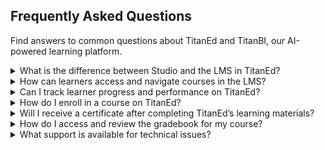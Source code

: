 ## Frequently Asked Questions

Find answers to common questions about TitanEd and TitanBI, our AI-powered learning platform.

<div class="program-faq">
  <details class="sub-accordion">
    <summary class="sub-accordion__title">What is the difference between Studio and the LMS in TitanEd?</summary>
    <div class="sub-accordion__body">
      Studio is the course authoring tool where instructors create and manage course content, structure, and settings (see What Is Studio). The LMS (Learning Management System) is the learner-facing platform where students access courses, view progress, and engage with content.
    </div>
  </details>

  <details class="sub-accordion">
    <summary class="sub-accordion__title">How can learners access and navigate courses in the LMS?</summary>
    <div class="sub-accordion__body">
      Learners sign in via the LMS, access their dashboard to view enrolled courses, and navigate through course content, progress tracking, and discussion forums.
      follow this: <a href="/LMS/Signup_and_Signin/">Learner Journey</a>
    </div>
  </details>

  <details class="sub-accordion">
    <summary class="sub-accordion__title">Can I track learner progress and performance on TitanEd?</summary>
    <div class="sub-accordion__body">
      Log in and go to your Dashboard (see Dashboard and Account Overview).
      Click on your enrolled course.
      Select the “Progress” tab to view completion status and grades.
      Refer to Progress Page Learner Guide.<a href="/LMS/Progress_Page_Learner_Guide">Learner Progress</a>
    </div>
  </details>

  <details class="sub-accordion">
    <summary class="sub-accordion__title">How do I enroll in a course on TitanEd?</summary>
    <div class="sub-accordion__body">
        Sign in to the LMS at the TitanEd homepage (see LMS Home Page Overview).
        Browse available courses or use the search bar.
        Click a course to view its “About” page.
        Click “Enroll” and follow the prompts to confirm.
        Refer to Enrolling in Course and Prerequisites.
        <a href="/LMS/Enrolling_in_ Course_and_Prerequisites/">Learner Enrolling</a>

  </div>
  </details>

  <details class="sub-accordion">
    <summary class="sub-accordion__title">Will I receive a certificate after completing TitanEd’s learning materials?</summary>
    <div class="sub-accordion__body">
      Certificates are awarded for completing premium courses, not individual learning materials like videos or handouts. To earn a certificate, enroll in a certified course and meet its requirements.
    </div>
  </details>

  <details class="sub-accordion">
    <summary class="sub-accordion__title">How do I access and review the gradebook for my course?</summary>
    <div class="sub-accordion__body">
      Log in to the LMS as an instructor.
      Select your course from the Dashboard.
      Click the “Instructor” tab, then navigate to the “Gradebook” or “Student Admin” section.
      View student grades, filter by assignment, or export the gradebook as a CSV file.
      See Instructor Tab and Student Admin for details.
      <a href="/LMS_ADMIN/Student_Admin">gradebook</a>
    </div>
  </details>

  <details class="sub-accordion">
    <summary class="sub-accordion__title">What support is available for technical issues?</summary>
    <div class="sub-accordion__body">
      TitanEd offers 24/7 technical support via our help center at [support.titaned.com](https://support.titaned.com) or by emailing support@titaned.com. For urgent issues, contact our live chat during business hours.
    </div>
  </details>


</div>

